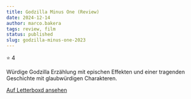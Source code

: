 ```yaml
---
title: Godzilla Minus One (Review)
date: 2024-12-14
author: marco.bakera
tags: review, film
status: published
slug: godzilla-minus-one-2023
---
```


⭐ 4

Würdige Godzilla Erzählung mit epischen Effekten und einer tragenden Geschichte mit glaubwürdigen Charakteren.

[Auf Letterboxd ansehen](https://boxd.it/82DOLV)

